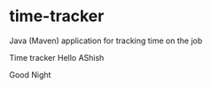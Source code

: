 # time-tracker
Java (Maven) application for tracking time on the job

Time tracker Hello AShish

Good Night 
